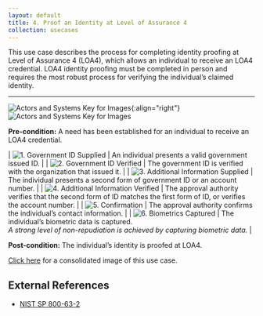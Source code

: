 ```yaml
---
layout: default
title: 4. Proof an Identity at Level of Assurance 4
collection: usecases
---
```


This use case describes the process for completing identity proofing at Level of Assurance 4 (LOA4), which allows an individual to receive an LOA4 credential. LOA4 identity proofing must be completed in person and requires the most robust process for verifying the individual’s claimed identity.

---

![Actors and Systems Key for Images](/img/usecases/ilabelproof.png){:align="right"}
![Actors and Systems Key for Images](/img/usecases/proofloa4key.png)

**Pre-condition:** A need has been established for an individual to receive an LOA4 credential.

| ![1. Government ID Supplied](/img/usecases/proof4s1.png)  | An individual presents a valid government issued ID.  |
| ![2. Government ID Verified](/img/usecases/proof4s2.png)  | The government ID is verified with the organization that issued it.  |
| ![3. Additional Information Supplied](/img/usecases/proof4s3.png)  | The individual presents a second form of government ID or an account number.  |
| ![4. Additional Information Verified](/img/usecases/proof4s4.png)  | The approval authority verifies that the second form of ID matches the first form of ID, or verifies the account number.  |
| ![5. Confirmation](/img/usecases/proof4s5.png)  | The approval authority confirms the individual’s contact information.  |
| ![6. Biometrics Captured](/img/usecases/proof4s6.png)  | The individual’s biometric data is captured. <br/><em>A strong level of non-repudiation is achieved by capturing biometric data.</em>  |

**Post-condition:** The individual’s identity is proofed at LOA4.

[Click here](/img/ProofLOA4.png) for a consolidated image of this use case.

## External References
* <a href="http://nvlpubs.nist.gov/nistpubs/SpecialPublications/NIST.SP.800-63-2.pdf">NIST SP 800-63-2</a>
